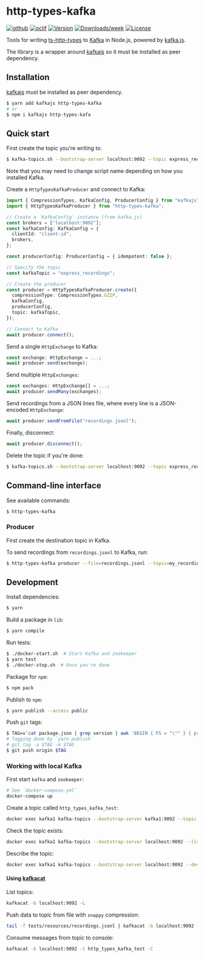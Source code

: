 # http-types-kafka

[![github](https://github.com/Meeshkan/http-types-kafka-node/workflows/Node.js%20CI/badge.svg)](https://github.com/Meeshkan/http-types-kafka-node/actions?query=workflow%3A%22Node.js+CI%22)
[![oclif](https://img.shields.io/badge/cli-oclif-brightgreen.svg)](https://oclif.io)
[![Version](https://img.shields.io/npm/v/@meeshkanml/http-types-kafka.svg)](https://npmjs.org/package/@meeshkanml/http-types-kafka)
[![Downloads/week](https://img.shields.io/npm/dw/@meeshkanml/http-types-kafka.svg)](https://npmjs.org/package/@meeshkanml/http-types-kafka)
[![License](https://img.shields.io/npm/l/@meeshkanml/http-types-kafka.svg)](https://github.com/Meeshkan/http-types-kafka/blob/master/package.json)

Tools for writing [ts-http-types](https://github.com/Meeshkan/ts-http-types) to [Kafka](https://kafka.apache.org/) in Node.js, powered by [kafka.js](https://kafka.js.org/).

The library is a wrapper around [kafkajs](https://kafka.js.org/) so it must be installed as peer dependency.

## Installation

[kafkajs](https://www.npmjs.com/package/kafkajs) must be installed as peer dependency.

```bash
$ yarn add kafkajs http-types-kafka
# or
$ npm i kafkajs http-types-kafa
```

## Quick start

First create the topic you're writing to:

```bash
$ kafka-topics.sh --bootstrap-server localhost:9092 --topic express_recordings --create --partitions 3 --replication-factor 1
```

Note that you may need to change script name depending on how you installed Kafka.

Create a `HttpTypesKafkaProducer` and connect to Kafka:

```ts
import { CompressionTypes, KafkaConfig, ProducerConfig } from "kafkajs";
import { HttpTypesKafkaProducer } from "http-types-kafka";

// Create a `KafkaConfig` instance (from kafka.js)
const brokers = ["localhost:9092"];
const kafkaConfig: KafkaConfig = {
  clientId: "client-id",
  brokers,
};

const producerConfig: ProducerConfig = { idempotent: false };

// Specify the topic
const kafkaTopic = "express_recordings";

// Create the producer
const producer = HttpTypesKafkaProducer.create({
  compressionType: CompressionTypes.GZIP,
  kafkaConfig,
  producerConfig,
  topic: kafkaTopic,
});

// Connect to Kafka
await producer.connect();
```

Send a single `HttpExchange` to Kafka:

```ts
const exchange: HttpExchange = ...;
await producer.send(exchange);
```

Send multiple `HttpExchanges`:

```ts
const exchanges: HttpExchange[] = ...;
await producer.sendMany(exchanges);
```

Send recordings from a JSON lines file, where every line is a JSON-encoded `HttpExchange`:

```ts
await producer.sendFromFile("recordings.jsonl");
```

Finally, disconnect:

```ts
await producer.disconnect();
```

Delete the topic if you're done:

```bash
$ kafka-topics.sh --bootstrap-server localhost:9092 --topic express_recordings --delete
```

## Command-line interface

See available commands:

```bash
$ http-types-kafka
```

### Producer

First create the destination topic in Kafka.

To send recordings from `recordings.jsonl` to Kafka, run:

```bash
$ http-types-kafka producer --file=recordings.jsonl --topic=my_recordings
```

## Development

Install dependencies:

```bash
$ yarn
```

Build a package in `lib`:

```bash
$ yarn compile
```

Run tests:

```bash
$ ./docker-start.sh  # Start Kafka and zookeeper
$ yarn test
$ ./docker-stop.sh  # Once you're done
```

Package for `npm`:

```bash
$ npm pack
```

Publish to `npm`:

```bash
$ yarn publish --access public
```

Push `git` tags:

```bash
$ TAG=v`cat package.json | grep version | awk 'BEGIN { FS = "\"" } { print $4 }'`
# Tagging done by `yarn publish`
# git tag -a $TAG -m $TAG
$ git push origin $TAG
```

### Working with local Kafka

First start `kafka` and `zookeeper`:

```bash
# See `docker-compose.yml`
docker-compose up
```

Create a topic called `http_types_kafka_test`:

```bash
docker exec kafka1 kafka-topics --bootstrap-server kafka1:9092 --topic http_types_kafka_test --create --partitions 3 --replication-factor 1
```

Check the topic exists:

```bash
docker exec kafka1 kafka-topics --bootstrap-server localhost:9092 --list
```

Describe the topic:

```bash
docker exec kafka1 kafka-topics --bootstrap-server localhost:9092 --describe --topic http_types_kafka_test
```

#### Using [kafkacat](https://github.com/edenhill/kafkacat)

List topics:

```bash
kafkacat -b localhost:9092 -L
```

Push data to topic from file with `snappy` compression:

```bash
tail -f tests/resources/recordings.jsonl | kafkacat -b localhost:9092 -t http_types_kafka_test -z snappy
```

Consume messages from topic to console:

```bash
kafkacat -b localhost:9092 -t http_types_kafka_test -C
```
